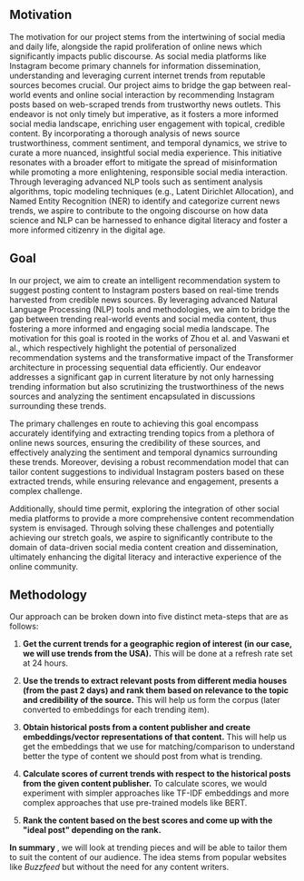 ## Motivation
The motivation for our project stems from the intertwining of social media and daily life, alongside the rapid proliferation of online news which significantly impacts public discourse. As social media platforms like Instagram become primary channels for information dissemination, understanding and leveraging current internet trends from reputable sources becomes crucial. Our project aims to bridge the gap between real-world events and online social interaction by recommending Instagram posts based on web-scraped trends from trustworthy news outlets. This endeavor is not only timely but imperative, as it fosters a more informed social media landscape, enriching user engagement with topical, credible content. By incorporating a thorough analysis of news source trustworthiness, comment sentiment, and temporal dynamics, we strive to curate a more nuanced, insightful social media experience. This initiative resonates with a broader effort to mitigate the spread of misinformation while promoting a more enlightening, responsible social media interaction. Through leveraging advanced NLP tools such as sentiment analysis algorithms, topic modeling techniques (e.g., Latent Dirichlet Allocation), and Named Entity Recognition (NER) to identify and categorize current news trends, we aspire to contribute to the ongoing discourse on how data science and NLP can be harnessed to enhance digital literacy and foster a more informed citizenry in the digital age.

## Goal
In our project, we aim to create an intelligent recommendation system to suggest posting content to Instagram posters based on real-time trends harvested from credible news sources. By leveraging advanced Natural Language Processing (NLP) tools and methodologies, we aim to bridge the gap between trending real-world events and social media content, thus fostering a more informed and engaging social media landscape. The motivation for this goal is rooted in the works of Zhou et al. and Vaswani et al., which respectively highlight the potential of personalized recommendation systems and the transformative impact of the Transformer architecture in processing sequential data efficiently. Our endeavor addresses a significant gap in current literature by not only harnessing trending information but also scrutinizing the trustworthiness of the news sources and analyzing the sentiment encapsulated in discussions surrounding these trends.

The primary challenges en route to achieving this goal encompass accurately identifying and extracting trending topics from a plethora of online news sources, ensuring the credibility of these sources, and effectively analyzing the sentiment and temporal dynamics surrounding these trends. Moreover, devising a robust recommendation model that can tailor content suggestions to individual Instagram posters based on these extracted trends, while ensuring relevance and engagement, presents a complex challenge.

Additionally, should time permit, exploring the integration of other social media platforms to provide a more comprehensive content recommendation system is envisaged. Through solving these challenges and potentially achieving our stretch goals, we aspire to significantly contribute to the domain of data-driven social media content creation and dissemination, ultimately enhancing the digital literacy and interactive experience of the online community.

## Methodology
Our approach can be broken down into five distinct meta-steps that are as follows:

1. **Get the current trends for a geographic region of interest (in our case, we will use trends from the USA).** This will be done at a refresh rate set at 24 hours.

2. **Use the trends to extract relevant posts from different media houses (from the past 2 days) and rank them based on relevance to the topic and credibility of the source.** This will help us form the corpus (later converted to embeddings for each trending item).

3. **Obtain historical posts from a content publisher and create embeddings/vector representations of that content.** This will help us get the embeddings that we use for matching/comparison to understand better the type of content we should post from what is trending.

4. **Calculate scores of current trends with respect to the historical posts from the given content publisher.** To calculate scores, we would experiment with simpler approaches like TF-IDF embeddings and more complex approaches that use pre-trained models like BERT.

5. **Rank the content based on the best scores and come up with the "ideal post" depending on the rank.**

<b> In summary </b>, we will look at trending pieces and will be able to tailor them to suit the content of our audience. The idea stems from popular websites like <i>Buzzfeed</i> but without the need for any content writers.
